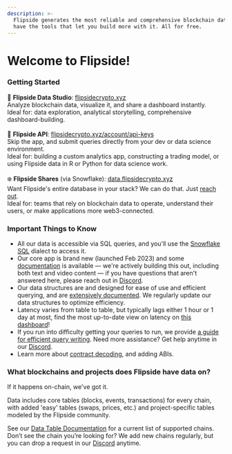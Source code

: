 ```yaml
---
description: >-
  Flipside generates the most reliable and comprehensive blockchain data. And we
  have the tools that let you build more with it. All for free.
---
```


# Welcome to Flipside!

### Getting Started

🌲 **Flipside Data Studio**: [flipsidecrypto.xyz](http://www.flipsidecrypto.xyz/)\
Analyze blockchain data, visualize it, and share a dashboard instantly. \
Ideal for: data exploration, analytical storytelling, comprehensive dashboard-building.\
\
🍄 **Flipside API**: [flipsidecrypto.xyz/account/api-keys](https://flipsidecrypto.xyz/account/api-keys)\
Skip the app, and submit queries directly from your dev or data science environment.\
Ideal for: building a custom analytics app, constructing a trading model, or using Flipside data in R or Python for data science work.\
\
❄️ **Flipside Shares** (via Snowflake): [data.flipsidecrypto.xyz](https://data.flipsidecrypto.xyz/)\
Want Flipside's entire database in your stack? We can do that. Just [reach out](https://data.flipsidecrypto.xyz/). \
Ideal for: teams that rely on blockchain data to operate, understand their users, or make applications more web3-connected.

### Important Things to Know

* All our data is accessible via SQL queries, and you'll use the [Snowflake SQL](our-data/using-snowflake-sql.md) dialect to access it.
* Our core app is brand new (launched Feb 2023) and some [documentation](our-app/getting-started/getting-around-the-app/) is available — we're actively building this out, including both text and video content — if you have questions that aren't answered here, please reach out in [Discord](https://discord.gg/ZmU3jQuu6W).
* Our data structures are and designed for ease of use and efficient querying, and are  [extensively documented](our-data/data-table-documentation.md). We regularly update our data structures to optimize efficiency.
* Latency varies from table to table, but typically lags either 1 hour or 1 day at most, find the most up-to-date view on latency on [this dashboard](https://flipsidecrypto.xyz/flipsidecrypto/flipside-data-latency-49ZITn)!
* If you run into difficulty getting your queries to run, we provide [a guide for efficient query writing](our-data/writing-efficient-queries.md). Need more assistance? Get help anytime in our [Discord](https://discord.gg/ZmU3jQuu6W).
* Learn more about [contract decoding](our-data/contract-decoding-and-abis.md), and adding ABIs.

### What blockchains and projects does Flipside have data on?

If it happens on-chain, we've got it.&#x20;

Data includes core tables (blocks, events, transactions) for every chain, with added 'easy' tables (swaps, prices, etc.) and project-specific tables modeled by the Flipside community.

See our [Data Table Documentation](our-data/data-table-documentation.md) for a current list of supported chains. Don’t see the chain you’re looking for? We add new chains regularly, but you can drop a request in our [Discord](https://discord.gg/ZmU3jQuu6W) anytime.

